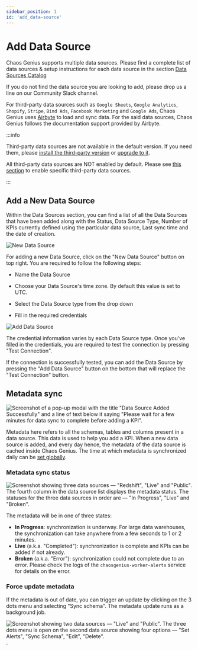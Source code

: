```yaml
---
sidebar_position: 1
id: 'add_data-source'
---
```


# Add Data Source

Chaos Genius supports multiple data sources. Please find a complete list of data sources & setup instructions for each data source in the section [Data Sources Catalog](/Data_Sources_Catalog/postgres.md)

If you do not find the data source you are looking to add, please drop us a line on our Community Slack channel. 

For third-party data sources such as `Google Sheets`, `Google Analytics`, `Shopify`, `Stripe`, `Bind Ads`, `Facebook Marketing` and `Google Ads`, Chaos Genius uses [Airbyte](https://docs.airbyte.io/) to load and sync data. For the said data sources, Chaos Genius follows the documentation support provided by Airbyte.

:::info

Third-party data sources are not available in the default version. If you need them, please [install the third-party version](/Quick_Start/install.md#third-party-installation) or [upgrade to it](/Operator_Guides/upgrading_cg.md#from-the-default-installation-to-third-party-installation).

All third-party data sources are NOT enabled by default. Please see [this section](/Operator_Guides/Configuration/config-params.md#enabling-third-party-data-sources) to enable specific third-party data sources.

:::

## Add a New Data Source
Within the Data Sources section, you can find a list of all the Data Sources that have been added along with the Status, Data Source Type, Number of KPIs currently defined using the particular data source, Last sync time and the date of creation.

![New Data Source](/img/connecting-to-data-sources/data_source_listing.png)

For adding a new Data Source, click on the "New Data Source" button on top right. You are required to follow the following steps:

-   Name the Data Source

-   Choose your Data Source's time zone. By default this value is set to UTC.

-   Select the Data Source type from the drop down

-   Fill in the required credentials

![Add Data Source](/img/connecting-to-data-sources/add_data_source.png)

The credential information varies by each Data Source type. Once you've filled in the credentials, you are required to test the connection by pressing "Test Connection".


If the connection is successfully tested, you can add the Data Source by pressing the "Add Data Source" button on the bottom that will replace the "Test Connection" button.

## Metadata sync

![Screenshot of a pop-up modal with the title "Data Source Added Successfully" and a line of text below it saying "Please wait for a few minutes for data sync to complete before adding a KPI".](/img/connecting-to-data-sources/metadata-sync-popup.png)

Metadata here refers to all the schemas, tables and columns present in a data source. This data is used to help you add a KPI. When a new data source is added, and every day hence, the metadata of the data source is cached inside Chaos Genius. The time at which metadata is synchronized daily can be [set globally](/Operator_Guides/Configuration/config-params.md#general-parameters).

### Metadata sync status

![Screenshot showing three data sources — "Redshift", "Live" and "Public". The fourth column in the data source list displays the metadata status. The statuses for the three data sources in order are — "In Progress", "Live" and "Broken".](/img/connecting-to-data-sources/metadata-statuses.png)

The metadata will be in one of three states:
- **In Progress**: synchronization is underway. For large data warehouses, the synchronization can take anywhere from a few seconds to 1 or 2 minutes.
- **Live** (a.k.a. "Completed"): synchronization is complete and KPIs can be added if not already.
- **Broken** (a.k.a. "Error"): synchronization could not complete due to an error. Please check the logs of the `chaosgenius-worker-alerts` service for details on the error.

### Force update metadata

If the metadata is out of date, you can trigger an update by clicking on the 3 dots menu and selecting "Sync schema". The metadata update runs as a background job.

![Screenshot showing two data sources — "Live" and "Public". The three dots menu is open on the second data source showing four options — "Set Alerts", "Sync Schema", "Edit", "Delete".](/img/connecting-to-data-sources/metadata-sync-button.png).
